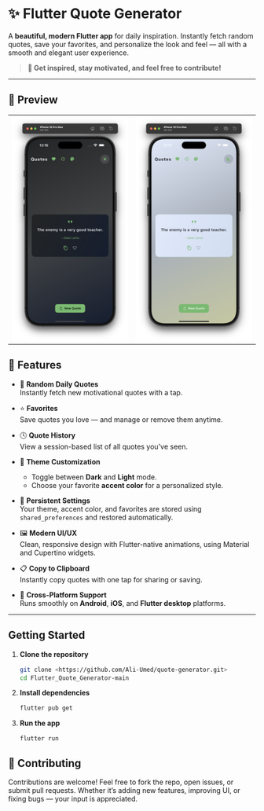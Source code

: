 # ✨ Flutter Quote Generator

A **beautiful, modern Flutter app** for daily inspiration. Instantly fetch random quotes, save your favorites, and personalize the look and feel — all with a smooth and elegant user experience.

> **💬 Get inspired, stay motivated, and feel free to contribute!**

---

## 📱 Preview

<table>
  <tr>
    <td>
      <img src="assets/images/screen.png" alt="App Screenshot 1" width="300"/>
    </td>
    <td>
      <img src="assets/images/screen2.png" alt="App Screenshot 2" width="300"/>
    </td>
  </tr>
</table>

## 🚀 Features

- 🎯 **Random Daily Quotes**  
  Instantly fetch new motivational quotes with a tap.

- ⭐ **Favorites**  
  Save quotes you love — and manage or remove them anytime.

- 🕓 **Quote History**  
  View a session-based list of all quotes you've seen.

- 🎨 **Theme Customization**

  - Toggle between **Dark** and **Light** mode.
  - Choose your favorite **accent color** for a personalized style.

- 💾 **Persistent Settings**  
  Your theme, accent color, and favorites are stored using `shared_preferences` and restored automatically.

- 🖼 **Modern UI/UX**  
  Clean, responsive design with Flutter-native animations, using Material and Cupertino widgets.

- 📋 **Copy to Clipboard**  
  Instantly copy quotes with one tap for sharing or saving.

- 📱 **Cross-Platform Support**  
  Runs smoothly on **Android**, **iOS**, and **Flutter desktop** platforms.

---

## Getting Started

1. **Clone the repository**
   ```sh
   git clone <https://github.com/Ali-Umed/quote-generator.git>
   cd Flutter_Quote_Generator-main
   ```
2. **Install dependencies**
   ```sh
   flutter pub get
   ```
3. **Run the app**

   ```sh
   flutter run
   ```

## 🤝 Contributing

Contributions are welcome! Feel free to fork the repo, open issues, or submit pull requests. Whether it’s adding new features, improving UI, or fixing bugs — your input is appreciated.
